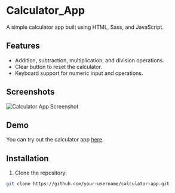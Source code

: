 # Calculator_App

A simple calculator app built using HTML, Sass, and JavaScript.

## Features

- Addition, subtraction, multiplication, and division operations.
- Clear button to reset the calculator.
- Keyboard support for numeric input and operations.

## Screenshots

![Calculator App Screenshot](path/to/screenshot.png)

## Demo

You can try out the calculator app [here](link-to-demo-if-available).

## Installation

1. Clone the repository:

```bash
git clone https://github.com/your-username/calculator-app.git


